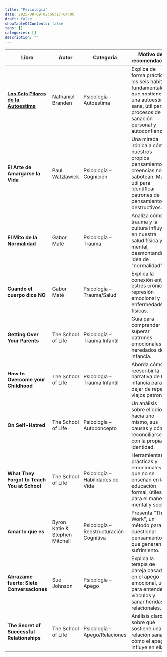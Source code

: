 ```yaml
---
title: "Psicologia"  
date: 2025-08-09T02:56:17-04:00  
draft: false
showTableOfContents: false
tags: []  
categories: []  
description: ""
---
```


| Libro                                                                                            | Autor                          | Categoría                               | Motivo de recomendación                                                                                                                              |
| ------------------------------------------------------------------------------------------------ | ------------------------------ | --------------------------------------- | ---------------------------------------------------------------------------------------------------------------------------------------------------- |
| [**Los Seis Pilares de la Autoestima**](/es/libros/psicologia/los-seis-pilares-de-la-autoestima) | Nathaniel Branden              | Psicología – Autoestima                 | Explica de forma práctica los seis hábitos fundamentales que sostienen una autoestima sana, útil para procesos de sanación personal y autoconfianza. |
| **El Arte de Amargarse la Vida**                                                                 | Paul Watzlawick                | Psicología – Cognición                  | Una mirada irónica a cómo nuestros propios pensamientos y creencias nos sabotean. Muy útil para identificar patrones de pensamiento destructivos.    |
| **El Mito de la Normalidad**                                                                     | Gabor Maté                     | Psicología – Trauma                     | Analiza cómo el trauma y la cultura influyen en nuestra salud física y mental, desmontando la idea de "normalidad".                                  |
| **Cuando el cuerpo dice NO**                                                                     | Gabor Maté                     | Psicología – Trauma/Salud               | Explica la conexión entre estrés crónico, represión emocional y enfermedades físicas.                                                                |
| **Getting Over Your Parents**                                                                    | The School of Life             | Psicología – Trauma Infantil            | Guía para comprender y superar patrones emocionales heredados de la infancia.                                                                        |
| **How to Overcome your Childhood**                                                               | The School of Life             | Psicología – Trauma Infantil            | Aborda cómo reescribir la narrativa de la infancia para dejar de repetir viejos patrones.                                                            |
| **On Self-Hatred**                                                                               | The School of Life             | Psicología – Autoconcepto               | Un análisis sobre el odio hacia uno mismo, sus causas y cómo reconciliarse con la propia identidad.                                                  |
| **What They Forgot to Teach You at School**                                                      | The School of Life             | Psicología – Habilidades de Vida        | Herramientas prácticas y emocionales que no se enseñan en la educación formal, útiles para el manejo mental y social.                                |
| **Amar lo que es**                                                                               | Byron Katie & Stephen Mitchell | Psicología – Reestructuración Cognitiva | Presenta “The Work”, un método para cuestionar pensamientos que generan sufrimiento.                                                                 |
| **Abrazame fuerte: Siete Conversaciones**                                                        | Sue Johnson                    | Psicología – Apego                      | Explica la terapia de pareja basada en el apego emocional, útil para entender vínculos y sanar heridas relacionales.                                 |
| **The Secret of Successful Relationships**                                                       | The School of Life             | Psicología – Apego/Relaciones           | Análisis claro sobre qué sostiene una relación sana y cómo el apego influye en ella.                                                                 |